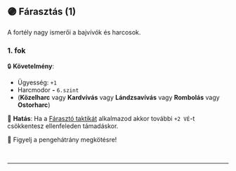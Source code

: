 ## 🟣 Fárasztás (1)

A fortély nagy ismerői a bajvívók és harcosok.

### 1. fok

🔒 **Követelmény**:
- Ügyesség: `+1`
- Harcmodor  **-** `6.szint`
- (**Közelharc** vagy **Kardvívás** vagy **Lándzsavívás** vagy **Rombolás** vagy **Ostorharc**)

🌟 **Hatás**: Ha a [Fárasztó taktikát](../065_02_harci_taktikak.md#fárasztó-taktika-) alkalmazod akkor további `+2 VÉ`-t csökkentesz ellenfeleden támadáskor.

🔆 Figyelj a pengehátrány megkötésre!

<br />

---

